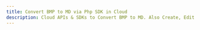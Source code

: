 ---title: Convert BMP to MD via Php SDK in Clouddescription: Cloud APIs & SDKs to Convert BMP to MD. Also Create, Edit & Render Microsoft Word & OpenOffice documents in the Cloud.---